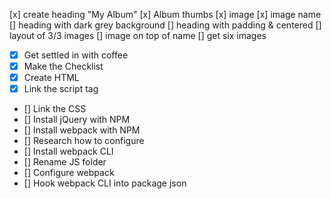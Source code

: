 [x] create heading "My Album"
     [x] Album thumbs
        [x] image
        [x] image name
     [] heading with dark grey background
     [] heading with padding & centered
     [] layout of 3/3 images
     [] image on top of name
     [] get six images

<!-- Checklist for 4.2 NPM -->
- [x] Get settled in with coffee
- [x] Make the Checklist
- [x] Create HTML
- [x] Link the script tag
- [] Link the CSS
- [] Install jQuery with NPM
- [] Install webpack with NPM
- [] Research how to configure
- [] Install webpack CLI
- [] Rename JS folder
- [] Configure webpack
- [] Hook webpack CLI into package json
